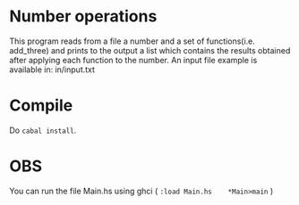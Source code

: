 Number operations
================
This program reads from a file a number and a set of functions(i.e. add_three)
 and prints to the output a list which contains the results obtained after
 applying each function to the number.
An input file example is available in: in/input.txt

Compile
=======

Do `cabal install`.

OBS
=======
You can run the file Main.hs using ghci ( `:load Main.hs	*Main>main` )
